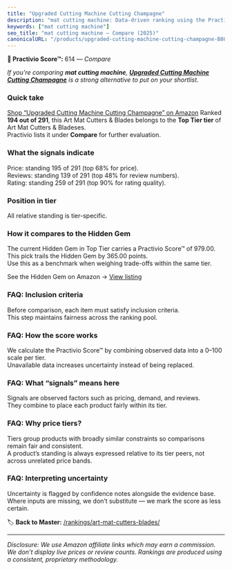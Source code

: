 ```yaml
---
title: "Upgraded Cutting Machine Cutting Champagne"
description: "mat cutting machine: Data-driven ranking using the Practivio Score™. Positioned by quality, value, demand, findability, momentum."
keywords: ["mat cutting machine"]
seo_title: "mat cutting machine — Compare (2025)"
canonicalURL: "/products/upgraded-cutting-machine-cutting-champagne-B0834R3FK7/"
---
```


**🛒 Practivio Score™:** 614 — _Compare_


*If you're comparing **mat cutting machine**, **[Upgraded Cutting Machine Cutting Champagne](https://www.amazon.com/dp/B0834R3FK7?tag=practivio-20)** is a strong alternative to put on your shortlist.*
### Quick take
[Shop “Upgraded Cutting Machine Cutting Champagne” on Amazon](https://www.amazon.com/dp/B0834R3FK7?tag=practivio-20)
Ranked **194 out of 291**, this Art Mat Cutters & Blades belongs to the **Top Tier tier** of Art Mat Cutters & Bladeses.  
Practivio lists it under **Compare** for further evaluation.

### What the signals indicate
Price: standing 195 of 291 (top 68% for price).  
Reviews: standing 139 of 291 (top 48% for review numbers).  
Rating: standing 259 of 291 (top 90% for rating quality).  

### Position in tier
All relative standing is tier-specific.

### How it compares to the Hidden Gem
The current Hidden Gem in Top Tier carries a Practivio Score™ of 979.00.  
This pick trails the Hidden Gem by 365.00 points.  
Use this as a benchmark when weighing trade-offs within the same tier.  

See the Hidden Gem on Amazon → [View listing](https://www.amazon.com/dp/B08XJKWGSS?tag=practivio-20)

### FAQ: Inclusion criteria
Before comparison, each item must satisfy inclusion criteria.  
This step maintains fairness across the ranking pool.

### FAQ: How the score works
We calculate the Practivio Score™ by combining observed data into a 0–100 scale per tier.  
Unavailable data increases uncertainty instead of being replaced.

### FAQ: What “signals” means here
Signals are observed factors such as pricing, demand, and reviews.  
They combine to place each product fairly within its tier.

### FAQ: Why price tiers?
Tiers group products with broadly similar constraints so comparisons remain fair and consistent.  
A product’s standing is always expressed relative to its tier peers, not across unrelated price bands.

### FAQ: Interpreting uncertainty
Uncertainty is flagged by confidence notes alongside the evidence base.  
Where inputs are missing, we don’t substitute — we mark the score as less certain.

<!-- Missing template for Compare/CompareWithinPriceClass -->


🏷️ **Back to Master:** [/rankings/art-mat-cutters-blades/](/rankings/art-mat-cutters-blades/)

---
_Disclosure: We use Amazon affiliate links which may earn a commission. We don’t display live prices or review counts. Rankings are produced using a consistent, proprietary methodology._
